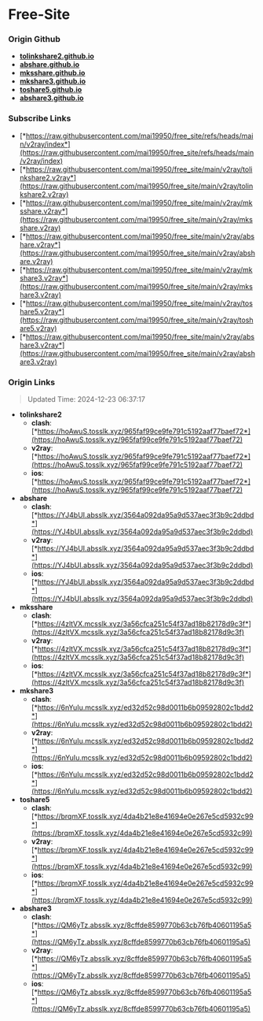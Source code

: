 # Free-Site

### Origin Github

- [**tolinkshare2.github.io**](https://github.com/tolinkshare2/tolinkshare2.github.io)
- [**abshare.github.io**](https://github.com/abshare/abshare.github.io)
- [**mksshare.github.io**](https://github.com/mksshare/mksshare.github.io)
- [**mkshare3.github.io**](https://github.com/mkshare3/mkshare3.github.io)
- [**toshare5.github.io**](https://github.com/toshare5/toshare5.github.io)
- [**abshare3.github.io**](https://github.com/abshare3/abshare3.github.io)

### Subscribe Links

- [*https://raw.githubusercontent.com/mai19950/free_site/refs/heads/main/v2ray/index*](https://raw.githubusercontent.com/mai19950/free_site/refs/heads/main/v2ray/index)
- [*https://raw.githubusercontent.com/mai19950/free_site/main/v2ray/tolinkshare2.v2ray*](https://raw.githubusercontent.com/mai19950/free_site/main/v2ray/tolinkshare2.v2ray)
- [*https://raw.githubusercontent.com/mai19950/free_site/main/v2ray/mksshare.v2ray*](https://raw.githubusercontent.com/mai19950/free_site/main/v2ray/mksshare.v2ray)
- [*https://raw.githubusercontent.com/mai19950/free_site/main/v2ray/abshare.v2ray*](https://raw.githubusercontent.com/mai19950/free_site/main/v2ray/abshare.v2ray)
- [*https://raw.githubusercontent.com/mai19950/free_site/main/v2ray/mkshare3.v2ray*](https://raw.githubusercontent.com/mai19950/free_site/main/v2ray/mkshare3.v2ray)
- [*https://raw.githubusercontent.com/mai19950/free_site/main/v2ray/toshare5.v2ray*](https://raw.githubusercontent.com/mai19950/free_site/main/v2ray/toshare5.v2ray)
- [*https://raw.githubusercontent.com/mai19950/free_site/main/v2ray/abshare3.v2ray*](https://raw.githubusercontent.com/mai19950/free_site/main/v2ray/abshare3.v2ray)

### Origin Links

> Updated Time: 2024-12-23 06:37:17

- **tolinkshare2**
  - **clash**: [*https://hoAwuS.tosslk.xyz/965faf99ce9fe791c5192aaf77baef72*](https://hoAwuS.tosslk.xyz/965faf99ce9fe791c5192aaf77baef72)
  - **v2ray**: [*https://hoAwuS.tosslk.xyz/965faf99ce9fe791c5192aaf77baef72*](https://hoAwuS.tosslk.xyz/965faf99ce9fe791c5192aaf77baef72)
  - **ios**: [*https://hoAwuS.tosslk.xyz/965faf99ce9fe791c5192aaf77baef72*](https://hoAwuS.tosslk.xyz/965faf99ce9fe791c5192aaf77baef72)
- **abshare**
  - **clash**: [*https://YJ4bUI.absslk.xyz/3564a092da95a9d537aec3f3b9c2ddbd*](https://YJ4bUI.absslk.xyz/3564a092da95a9d537aec3f3b9c2ddbd)
  - **v2ray**: [*https://YJ4bUI.absslk.xyz/3564a092da95a9d537aec3f3b9c2ddbd*](https://YJ4bUI.absslk.xyz/3564a092da95a9d537aec3f3b9c2ddbd)
  - **ios**: [*https://YJ4bUI.absslk.xyz/3564a092da95a9d537aec3f3b9c2ddbd*](https://YJ4bUI.absslk.xyz/3564a092da95a9d537aec3f3b9c2ddbd)
- **mksshare**
  - **clash**: [*https://4zltVX.mcsslk.xyz/3a56cfca251c54f37ad18b82178d9c3f*](https://4zltVX.mcsslk.xyz/3a56cfca251c54f37ad18b82178d9c3f)
  - **v2ray**: [*https://4zltVX.mcsslk.xyz/3a56cfca251c54f37ad18b82178d9c3f*](https://4zltVX.mcsslk.xyz/3a56cfca251c54f37ad18b82178d9c3f)
  - **ios**: [*https://4zltVX.mcsslk.xyz/3a56cfca251c54f37ad18b82178d9c3f*](https://4zltVX.mcsslk.xyz/3a56cfca251c54f37ad18b82178d9c3f)
- **mkshare3**
  - **clash**: [*https://6nYuIu.mcsslk.xyz/ed32d52c98d0011b6b09592802c1bdd2*](https://6nYuIu.mcsslk.xyz/ed32d52c98d0011b6b09592802c1bdd2)
  - **v2ray**: [*https://6nYuIu.mcsslk.xyz/ed32d52c98d0011b6b09592802c1bdd2*](https://6nYuIu.mcsslk.xyz/ed32d52c98d0011b6b09592802c1bdd2)
  - **ios**: [*https://6nYuIu.mcsslk.xyz/ed32d52c98d0011b6b09592802c1bdd2*](https://6nYuIu.mcsslk.xyz/ed32d52c98d0011b6b09592802c1bdd2)
- **toshare5**
  - **clash**: [*https://brqmXF.tosslk.xyz/4da4b21e8e41694e0e267e5cd5932c99*](https://brqmXF.tosslk.xyz/4da4b21e8e41694e0e267e5cd5932c99)
  - **v2ray**: [*https://brqmXF.tosslk.xyz/4da4b21e8e41694e0e267e5cd5932c99*](https://brqmXF.tosslk.xyz/4da4b21e8e41694e0e267e5cd5932c99)
  - **ios**: [*https://brqmXF.tosslk.xyz/4da4b21e8e41694e0e267e5cd5932c99*](https://brqmXF.tosslk.xyz/4da4b21e8e41694e0e267e5cd5932c99)
- **abshare3**
  - **clash**: [*https://QM6yTz.absslk.xyz/8cffde8599770b63cb76fb40601195a5*](https://QM6yTz.absslk.xyz/8cffde8599770b63cb76fb40601195a5)
  - **v2ray**: [*https://QM6yTz.absslk.xyz/8cffde8599770b63cb76fb40601195a5*](https://QM6yTz.absslk.xyz/8cffde8599770b63cb76fb40601195a5)
  - **ios**: [*https://QM6yTz.absslk.xyz/8cffde8599770b63cb76fb40601195a5*](https://QM6yTz.absslk.xyz/8cffde8599770b63cb76fb40601195a5)
